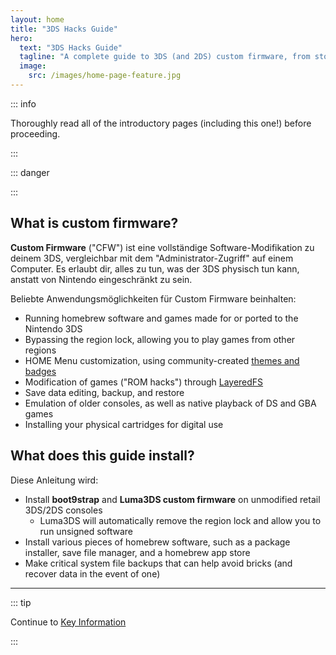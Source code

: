 ```yaml
---
layout: home
title: "3DS Hacks Guide"
hero:
  text: "3DS Hacks Guide"
  tagline: "A complete guide to 3DS (and 2DS) custom firmware, from stock to boot9strap."
  image:
    src: /images/home-page-feature.jpg
---
```


::: info

Thoroughly read all of the introductory pages (including this one!) before proceeding.

:::

::: danger

<!--@include: ./_include/3ds-online.md -->

:::

## What is custom firmware?

**Custom Firmware** ("CFW") ist eine vollständige Software-Modifikation zu deinem 3DS, vergleichbar mit dem "Administrator-Zugriff" auf einem Computer. Es erlaubt dir, alles zu tun, was der 3DS physisch tun kann, anstatt von Nintendo eingeschränkt zu sein.

Beliebte Anwendungsmöglichkeiten für Custom Firmware beinhalten:

- Running homebrew software and games made for or ported to the Nintendo 3DS
- Bypassing the region lock, allowing you to play games from other regions
- HOME Menu customization, using community-created [themes and badges](https://themeplaza.art)
- Modification of games ("ROM hacks") through [LayeredFS](https://github.com/knight-ryu12/godmode9-layeredfs-usage/wiki/Using-Luma3DS'-layeredfs-\(Only-version-8.0-and-higher\))
- Save data editing, backup, and restore
- Emulation of older consoles, as well as native playback of DS and GBA games
- Installing your physical cartridges for digital use

## What does this guide install?

Diese Anleitung wird:

- Install **boot9strap** and **Luma3DS custom firmware** on unmodified retail 3DS/2DS consoles
  - Luma3DS will automatically remove the region lock and allow you to run unsigned software
- Install various pieces of homebrew software, such as a package installer, save file manager, and a homebrew app store
- Make critical system file backups that can help avoid bricks (and recover data in the event of one)

___

::: tip

Continue to [Key Information](key-information)

:::
